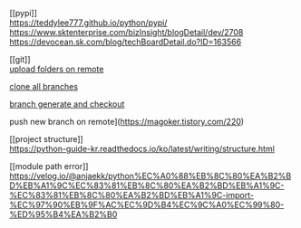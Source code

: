 [[pypi]]  
https://teddylee777.github.io/python/pypi/
https://www.sktenterprise.com/bizInsight/blogDetail/dev/2708
https://devocean.sk.com/blog/techBoardDetail.do?ID=163566

[[git]]  
[upload folders on remote](https://cocococo.tistory.com/entry/Git-Git%EC%97%90-%ED%8F%B4%EB%8D%94-%EC%97%85%EB%A1%9C%EB%93%9C-%EB%B0%A9%EB%B2%95)

[clone all branches](https://velog.io/@dataliteracy/%EB%AA%A8%EB%93%A0-git-%EB%B8%8C%EB%9E%9C%EC%B9%98-%ED%81%B4%EB%A1%A0%ED%95%B4%EC%98%A4%EA%B8%B0feat.-git-alias)

[branch generate and checkout](https://mylko72.gitbooks.io/git/content/branch/checkout.html)

push new branch on remote](https://magoker.tistory.com/220)


[[project structure]]  
https://python-guide-kr.readthedocs.io/ko/latest/writing/structure.html

[[module path error]]  
  https://velog.io/@anjaekk/python%EC%A0%88%EB%8C%80%EA%B2%BD%EB%A1%9C%EC%83%81%EB%8C%80%EA%B2%BD%EB%A1%9C-%EC%83%81%EB%8C%80%EA%B2%BD%EB%A1%9C-import-%EC%97%90%EB%9F%AC%EC%9D%B4%EC%9C%A0%EC%99%80-%ED%95%B4%EA%B2%B0
